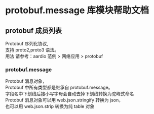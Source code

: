 # protobuf.message 库模块帮助文档

<a id="protobuf"></a>
## protobuf 成员列表

Protobuf 序列化协议,  
支持 proto2,proto3 语法。  
用法 请参考：aardio 范例 > 网络应用 > protobuf

<a id="protobuf.message"></a>
### protobuf.message 
 Protobuf 消息对象，  
Protobuf 中所有类型都是继承自 protobuf.message。  
字段名中下划线后接小写字母会自动去掉下划线转换为驼峰式命名  
Protobuf 消息对象可以用 web.json.stringify 转换为 json，  
也可以用 web.json.strip 转换为纯 table 对象
